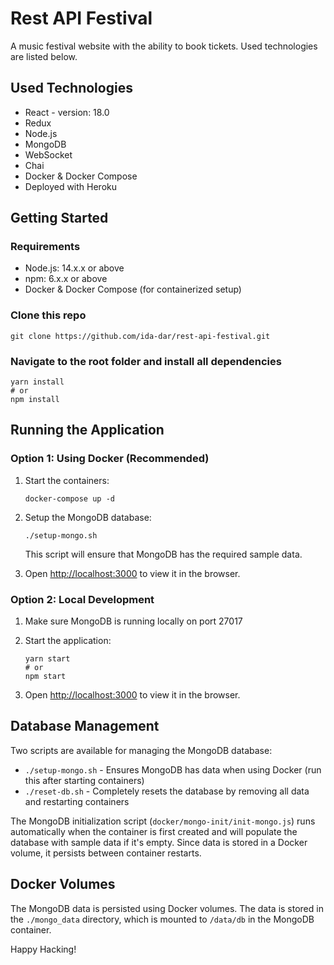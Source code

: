 # Rest API Festival

A music festival website with the ability to book tickets. Used technologies are listed below.

## Used Technologies

- React - version: 18.0
- Redux
- Node.js
- MongoDB
- WebSocket
- Chai
- Docker & Docker Compose
- Deployed with Heroku

## Getting Started

### Requirements

- Node.js: 14.x.x or above
- npm: 6.x.x or above
- Docker & Docker Compose (for containerized setup)

### Clone this repo

```
git clone https://github.com/ida-dar/rest-api-festival.git
```

### Navigate to the root folder and install all dependencies

```
yarn install
# or
npm install
```

## Running the Application

### Option 1: Using Docker (Recommended)

1. Start the containers:

   ```
   docker-compose up -d
   ```

2. Setup the MongoDB database:

   ```
   ./setup-mongo.sh
   ```

   This script will ensure that MongoDB has the required sample data.

3. Open [http://localhost:3000](http://localhost:3000) to view it in the browser.

### Option 2: Local Development

1. Make sure MongoDB is running locally on port 27017

2. Start the application:

   ```
   yarn start
   # or
   npm start
   ```

3. Open [http://localhost:3000](http://localhost:3000) to view it in the browser.

## Database Management

Two scripts are available for managing the MongoDB database:

- `./setup-mongo.sh` - Ensures MongoDB has data when using Docker (run this after starting containers)
- `./reset-db.sh` - Completely resets the database by removing all data and restarting containers

The MongoDB initialization script (`docker/mongo-init/init-mongo.js`) runs automatically when the container is first created and will populate the database with sample data if it's empty. Since data is stored in a Docker volume, it persists between container restarts.

## Docker Volumes

The MongoDB data is persisted using Docker volumes. The data is stored in the `./mongo_data` directory, which is mounted to `/data/db` in the MongoDB container.

Happy Hacking!
